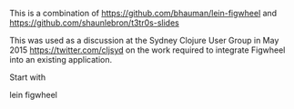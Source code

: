 This is a combination of https://github.com/bhauman/lein-figwheel and https://github.com/shaunlebron/t3tr0s-slides

This was used as a discussion at the Sydney Clojure User Group in May 2015 https://twitter.com/cljsyd on the work required to 
integrate Figwheel into an existing application. 

Start with

lein figwheel
